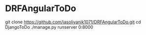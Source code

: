 # DRFAngularToDo


git clone https://github.com/jasoliyanik1071/DRFAngularToDo.git
cd DjangoToDo
./manage.py runserver 0:8000

